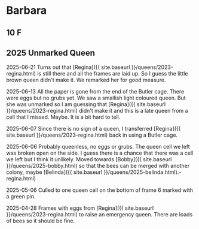 # Barbara

## 10 F

## 2025 Unmarked Queen

2025-06-21 Turns out that [Regina]({{ site.baseurl }}/queens/2023-regina.html) is still there and all the frames are laid up.  So I guess the little brown queen didn't make it.  We remarked her for good measure.

2025-06-13 All the paper is gone from the end of the Butler cage.  There were eggs but no grubs yet.  We saw a smallish light coloured queen.  But she was unmarked so I am guessing that [Regina]({{ site.baseurl }}/queens/2023-regina.html) didn't make it and this is a late queen from a cell that I missed.  Maybe.  It is a bit hard to tell.

2025-06-07 Since there is no sign of a queen, I transferred [Regina]({{ site.baseurl }}/queens/2023-regina.html) back in using a Butler cage.

2025-06-06 Probably queenless, no eggs or grubs.  The queen cell we left was broken open on the side.  I guess there is a chance that there was a cell we left but I think it unlikely.  Moved towards [Bobby]({{ site.baseurl }}/queens/2025-bobby.html) so that the bees can be merged with another colony, maybe [Belinda]({{ site.baseurl }}/queens/2025-belinda.html).-regina.html)

2025-05-06 Culled to one queen cell on the bottom of frame 6 marked with a green pin.

2025-04-28 Frames with eggs from [Regina]({{ site.baseurl }}/queens/2023-regina.html) to raise an emergency queen.  There are loads of bees so it should be fine.
